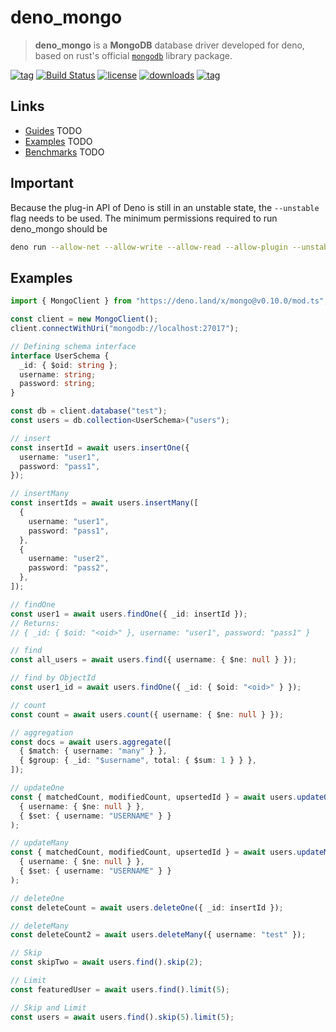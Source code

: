 # deno_mongo

> **deno_mongo** is a **MongoDB** database driver developed for deno, based on rust's official [`mongodb`](https://crates.io/crates/mongodb) library package.

[![tag](https://img.shields.io/github/tag/manyuanrong/deno_mongo.svg)](https://github.com/manyuanrong/deno_mongo/releases)
[![Build Status](https://github.com/manyuanrong/deno_mongo/workflows/ci/badge.svg?branch=master)](https://github.com/manyuanrong/deno_mongo/actions)
[![license](https://img.shields.io/github/license/manyuanrong/deno_mongo.svg)](https://github.com/manyuanrong/deno_mongo)
[![downloads](https://img.shields.io/github/downloads/manyuanrong/deno_mongo/total)](https://github.com/manyuanrong/deno_mongo)
[![tag](https://img.shields.io/badge/deno-v1.0.5-green.svg)](https://github.com/denoland/deno)

## Links

- [Guides]() TODO
- [Examples]() TODO
- [Benchmarks]() TODO

## Important

Because the plug-in API of Deno is still in an unstable state, the `--unstable` flag needs to be used. The minimum permissions required to run deno_mongo should be

```sh
deno run --allow-net --allow-write --allow-read --allow-plugin --unstable xxx.ts
```

## Examples

```ts
import { MongoClient } from "https://deno.land/x/mongo@v0.10.0/mod.ts";

const client = new MongoClient();
client.connectWithUri("mongodb://localhost:27017");

// Defining schema interface
interface UserSchema {
  _id: { $oid: string };
  username: string;
  password: string;
}

const db = client.database("test");
const users = db.collection<UserSchema>("users");

// insert
const insertId = await users.insertOne({
  username: "user1",
  password: "pass1",
});

// insertMany
const insertIds = await users.insertMany([
  {
    username: "user1",
    password: "pass1",
  },
  {
    username: "user2",
    password: "pass2",
  },
]);

// findOne
const user1 = await users.findOne({ _id: insertId });
// Returns:
// { _id: { $oid: "<oid>" }, username: "user1", password: "pass1" }

// find
const all_users = await users.find({ username: { $ne: null } });

// find by ObjectId
const user1_id = await users.findOne({ _id: { $oid: "<oid>" } });

// count
const count = await users.count({ username: { $ne: null } });

// aggregation
const docs = await users.aggregate([
  { $match: { username: "many" } },
  { $group: { _id: "$username", total: { $sum: 1 } } },
]);

// updateOne
const { matchedCount, modifiedCount, upsertedId } = await users.updateOne(
  { username: { $ne: null } },
  { $set: { username: "USERNAME" } }
);

// updateMany
const { matchedCount, modifiedCount, upsertedId } = await users.updateMany(
  { username: { $ne: null } },
  { $set: { username: "USERNAME" } }
);

// deleteOne
const deleteCount = await users.deleteOne({ _id: insertId });

// deleteMany
const deleteCount2 = await users.deleteMany({ username: "test" });

// Skip
const skipTwo = await users.find().skip(2);

// Limit
const featuredUser = await users.find().limit(5);

// Skip and Limit
const users = await users.find().skip(5).limit(5);
```
